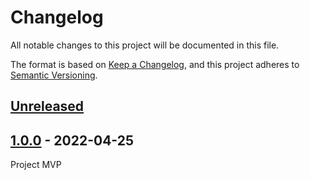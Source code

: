 # Changelog

All notable changes to this project will be documented in this file.

The format is based on [Keep a Changelog](https://keepachangelog.com/en/1.0.0/), and this project adheres
to [Semantic Versioning](https://semver.org/spec/v2.0.0.html).

## [Unreleased]

## [1.0.0] - 2022-04-25

Project MVP


[Unreleased]: https://github.com/madrid-recicla/server/tree/main/compare/commits?targetBranch=1.1.0&sourceBranch=refs/heads/develop

[1.0.0]: https://github.com/madrid-recicla/server/tree/main/commits?until=1.0.0
